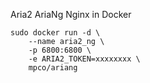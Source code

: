 Aria2 AriaNg Nginx in Docker


```
sudo docker run -d \
    --name aria2_ng \
    -p 6800:6800 \
    -e ARIA2_TOKEN=xxxxxxxx \
    mpco/ariang
```